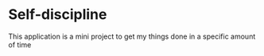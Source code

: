 # Self-discipline
This application is a mini project to get my things done in a specific amount of time
